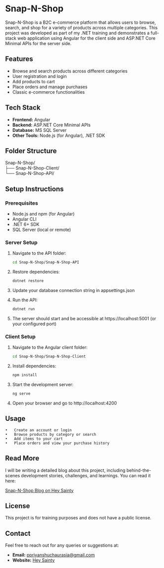 # Snap-N-Shop

Snap-N-Shop is a B2C e-commerce platform that allows users to browse, search, and shop for a variety of products across multiple categories. This project was developed as part of my .NET training and demonstrates a full-stack web application using Angular for the client side and ASP.NET Core Minimal APIs for the server side.


## Features

- Browse and search products across different categories
- User registration and login
- Add products to cart
- Place orders and manage purchases
- Classic e-commerce functionalities


## Tech Stack

- **Frontend:** Angular
- **Backend:** ASP.NET Core Minimal APIs
- **Database:** MS SQL Server
- **Other Tools:** Node.js (for Angular), .NET SDK


## Folder Structure

Snap-N-Shop/<br>
├── Snap-N-Shop-Client/  
└── Snap-N-Shop-API/


## Setup Instructions

### Prerequisites

- Node.js and npm (for Angular)
- Angular CLI
- .NET 6+ SDK
- SQL Server (local or remote)

### Server Setup

1. Navigate to the API folder:
   ```bash
   cd Snap-N-Shop/Snap-N-Shop-API

   ```
2. Restore dependencies:

   ```bash
   dotnet restore

   ```

3. Update your database connection string in appsettings.json

4. Run the API:

   ```bash
   dotnet run

   ```

5. The server should start and be accessible at https://localhost:5001 (or your configured port)

### Client Setup

1. Navigate to the Angular client folder:

   ```bash
   cd Snap-N-Shop/Snap-N-Shop-Client

   ```

2. Install dependencies:

   ```bash
   npm install

   ```

3. Start the development server:

   ```bash
   ng serve

   ```

4. Open your browser and go to http://localhost:4200


## Usage

    •	Create an account or login
    •	Browse products by category or search
    •	Add items to your cart
    •	Place orders and view your purchase history


## Read More

I will be writing a detailed blog about this project, including behind-the-scenes development stories, challenges, and learnings. You can read it here:

[Snap-N-Shop Blog on Hey Sainty](https://hey-sainty.vercel.app/blog/snap-n-shop)


## License

This project is for training purposes and does not have a public license.


## Contact

Feel free to reach out for any queries or suggestions at:

- **Email:** ppriyanshuchaurasia@gmail.com
- **Website:** [Hey Sainty](https://hey-sainty.vercel.app)